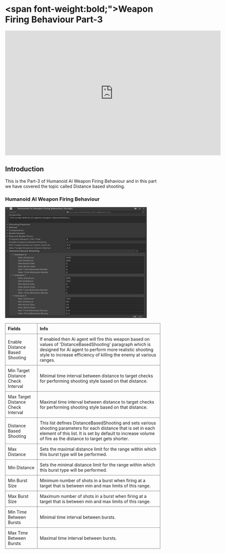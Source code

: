 # <span font-weight:bold;">Weapon Firing Behaviour Part-3</span>

<div class="video-container">
    <iframe width="700" height="405" src="https://www.youtube.com/embed/hVD0wtHb4UM?si=PUNwfF04UUhETk_2" title="YouTube video player" frameborder="0" allow="accelerometer; autoplay; clipboard-write; encrypted-media; gyroscope; picture-in-picture; web-share" referrerpolicy="strict-origin-when-cross-origin" allowfullscreen></iframe>
</div>

## Introduction
This is the Part-3 of Humanoid AI Weapon Firing Behaviour and in this part we have covered the topic called Distance based shooting.

### Humanoid AI Weapon Firing Behaviour 

<img src="Images/DistanceBasedShooting_Screenshot.png" alt="alt text" width="460" height="360"> 

<style>
    .custom-table {
        border-collapse: collapse;
        width: 100%;
    }
    .custom-table th, .custom-table td {
        border: 1px solid grey;
        padding: 8px;
        text-align: left;
    }
</style>

<table class="custom-table">
    <tr>
        <th>Fields</th>
        <th>Info</th>
    </tr>
    <tr>
        <td>Enable Distance Based Shooting</td>
        <td>If enabled then Ai agent will fire this weapon based on values of 'DistanceBasedShooting' paragraph which is designed for Ai agent to perform more realistic shooting style to increase efficiency of killing the enemy at various ranges.</td>
    </tr>
    <tr>
        <td>Min Target Distance Check Interval</td>
        <td>Minimal time interval between distance to target checks for performing shooting style based on that distance.</td>
    </tr>
    <tr>
        <td>Max Target Distance Check Interval</td>
        <td>Maximal time interval between distance to target checks for performing shooting style based on that distance.</td>
    </tr>
    <tr>
        <td>Distance Based Shooting</td>
        <td>This list defines DistanceBasedShooting and sets various shooting parameters for each distance that is set in each element of this list. It is set by default to increase volume of fire as the distance to target gets shorter.</td>
    </tr>
    <tr>
        <td>Max Distance</td>
        <td>Sets the maximal distance limit for the range within which this burst type will be performed.</td>
    </tr>
    <tr>
        <td>Min Distance</td>
        <td>Sets the minimal distance limit for the range within which this burst type will be performed.</td>
    </tr>
    <tr>
        <td>Min Burst Size</td>
        <td>Minimum number of shots in a burst when firing at a target that is between min and max limits of this range.</td>
    </tr>
    <tr>
        <td>Max Burst Size</td>
        <td>Maximum number of shots in a burst when firing at a target that is between min and max limits of this range.</td>
    </tr>
    <tr>
        <td>Min Time Between Bursts</td>
        <td>Minimal time interval between bursts.</td>
    </tr>
    <tr>
        <td>Max Time Between Bursts</td>
        <td>Maximal time interval between bursts.</td>
    </tr>
</table>








